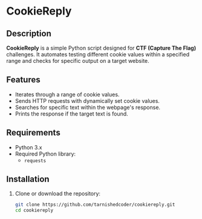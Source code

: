 # CookieReply

## Description

**CookieReply** is a simple Python script designed for **CTF (Capture The Flag)** challenges. It automates testing different cookie values within a specified range and checks for specific output on a target website.

## Features

- Iterates through a range of cookie values.
- Sends HTTP requests with dynamically set cookie values.
- Searches for specific text within the webpage's response.
- Prints the response if the target text is found.

## Requirements

- Python 3.x
- Required Python library:
  - `requests`

## Installation

1. Clone or download the repository:
   ```sh
   git clone https://github.com/tarnishedcoder/cookiereply.git
   cd cookiereply

